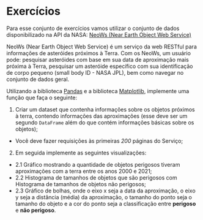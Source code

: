 # Exercícios



Para esse conjunto de exercícios vamos utilizar o conjunto de dados
disponibilizado na API da NASA: [NeoWs (Near Earth Object Web Service)](https://api.nasa.gov/)

NeoWs (Near Earth Object Web Service) é um serviço da web RESTful para
informações de asteróides próximos à Terra. Com os NeoWs, um usuário pode:
pesquisar asteróides com base em sua data de aproximação mais próxima à Terra,
pesquisar um asteróide específico com sua identificação de corpo pequeno (small
body ID - NASA JPL), bem como navegar no conjunto de dados geral.


Utilizando a biblioteca [Pandas](https://pandas.pydata.org/) e a biblioteca
[Matplotlib](https://matplotlib.org/), implemente uma função que faça o
seguinte:

1. Criar um dataset que contenha informações sobre os objetos próximos à terra,
   contendo informações das aproximações (esse deve ser um segundo `DataFrame`
   além do que contém informações básicas sobre os objetos);
  * Você deve fazer requisições às primeiras *200* páginas do Serviço;

2. Em seguida implemente as seguintes visualizações:

* 2.1 Gráfico mostrando a quantidade de objetos perigosos tiveram
  aproximações com a terra entre os anos 2000 e 2021;
* 2.2 Histograma de tamanhos de objetos que são perigosos com Histograma
  de tamanhos de objetos não perigosos;
* 2.3 Gráfico de bolhas, onde o eixo x seja a data da aproximação, o eixo y seja a
  distância (média) da aproximação, o tamanho do ponto seja o tamanho do objeto
  e a cor do ponto seja a classificação entre **perigoso** e **não perigoso**.

